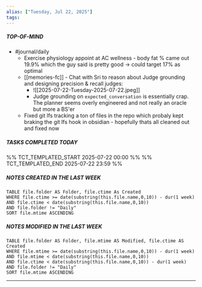 ```yaml
---
alias: ["Tuesday, Jul 22, 2025"]
tags: 
---
```

##### TOP-OF-MIND
- #journal/daily 
	- Exercise physiology appoint at AC wellness - body fat % came out 19.9% which the guy said is pretty good -> could target 17% as optimal
	- [[memories-fc]] - Chat with Sri to reason about Judge grounding and designing precision & recall judges:
		- ![[2025-07-22-Tuesday-2025-07-22.jpeg]]
		- Judge grounding on `expected_conversation` is essentially crap. The planner seems overly engineered and not really an oracle but more a BS'er
	- Fixed git lfs tracking a ton of files in the repo which probaly kept braking the git lfs hook in obsidian - hopefully thats all cleaned out and fixed now

##### TASKS COMPLETED TODAY
%% TCT_TEMPLATED_START 2025-07-22 00:00 %%
%% TCT_TEMPLATED_END 2025-07-22 23:59 %%



##### NOTES CREATED IN THE LAST WEEK
``` dataview
TABLE file.folder AS Folder, file.ctime As Created
WHERE file.ctime >= date(substring(this.file.name,0,10)) - dur(1 week) 
AND file.ctime < date(substring(this.file.name,0,10)) 
AND file.folder != "Daily"
SORT file.mtime ASCENDING
```

##### NOTES MODIFIED IN THE LAST WEEK
``` dataview
TABLE file.folder AS Folder, file.mtime AS Modified, file.ctime AS Created
WHERE file.mtime >= date(substring(this.file.name,0,10)) - dur(1 week)
AND file.mtime < date(substring(this.file.name,0,10))
AND file.ctime < date(substring(this.file.name,0,10)) - dur(1 week)
AND file.folder != "Daily"
SORT file.mtime ASCENDING
```
---
